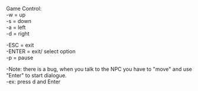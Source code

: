 Game Control:  
-w = up  
-s = down  
-a = left  
-d = right  

-ESC = exit  
-ENTER = exit/ select option  
-p = pause  

-Note: there is a bug, when you talk to the NPC you have to "move" and use "Enter" to start dialogue.   
-ex: press d and Enter  
